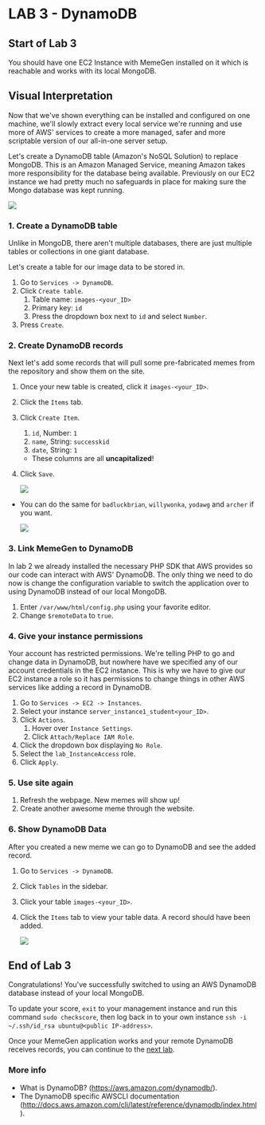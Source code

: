 # **LAB 3 - DynamoDB** #

## Start of Lab 3 ##
You should have one EC2 Instance with MemeGen installed on it which is reachable and works with its local MongoDB.

## Visual Interpretation ##
Now that we've shown everything can be installed and configured on one machine, we'll slowly extract every local service we're running and use more of AWS' services to create a more managed, safer and more scriptable version of our all-in-one server setup.

Let's create a DynamoDB table (Amazon's NoSQL Solution) to replace MongoDB. This is an Amazon Managed Service, meaning Amazon takes more responsibility for the database being available. Previously on our EC2 instance we had pretty much no safeguards in place for making sure the Mongo database was kept running.

![](../Images/Lab3.png?raw=true)

### 1. Create a DynamoDB table ###
Unlike in MongoDB, there aren't multiple databases, there are just multiple tables or collections in one giant database.

Let's create a table for our image data to be stored in.

1. Go to `Services -> DynamoDB`.
1. Click `Create table`.
    1. Table name: `images-<your_ID>`
    1. Primary key: `id`
    1. Press the dropdown box next to `id` and select `Number`.
1. Press `Create`.

### 2. Create DynamoDB records ###
Next let's add some records that will pull some pre-fabricated memes from the repository and show them on the site.

1. Once your new table is created, click it `images-<your_ID>`.
1. Click the `Items` tab.
1. Click `Create Item`.
    1. `id`, Number: `1`
    1. `name`, String: `successkid`
    1. `date`, String: `1`
    * These columns are all **uncapitalized**!
1. Click `Save`.

    ![](../Images/DynamoDBAddRecord.png?raw=true)

* You can do the same for `badluckbrian`, `willywonka`, `yodawg` and `archer` if you want.

    ![](../Images/DynamoDBAddedRecords.png?raw=true)

### 3. Link MemeGen to DynamoDB ###
In lab 2 we already installed the necessary PHP SDK that AWS provides so our code can interact with AWS' DynamoDB. The only thing we need to do now is change the configuration variable to switch the application over to using DynamoDB instead of our local MongoDB.

1. Enter `/var/www/html/config.php` using your favorite editor.
1. Change `$remoteData` to `true`.

### 4. Give your instance permissions ###
Your account has restricted permissions. We're telling PHP to go and change data in DynamoDB, but nowhere have we specified any of our account credentials in the EC2 instance. This is why we have to give our EC2 instance a role so it has permissions to change things in other AWS services like adding a record in DynamoDB.

1. Go to `Services -> EC2 -> Instances`.
1. Select your instance `server_instance1_student<your_ID>`.
1. Click `Actions`.
    1. Hover over `Instance Settings`.
    1. Click `Attach/Replace IAM Role`.
1. Click the dropdown box displaying `No Role`.
1. Select the `lab_InstanceAccess` role.
1. Click `Apply`.

### 5. Use site again ###

1. Refresh the webpage. New memes will show up!
1. Create another awesome meme through the website.

### 6. Show DynamoDB Data ###
After you created a new meme we can go to DynamoDB and see the added record.

1. Go to `Services -> DynamoDB`.
1. Click `Tables` in the sidebar.
1. Click your table `images-<your_ID>`.
1. Click the `Items` tab to view your table data. A record should have been added.

    ![](../Images/DynamoDBAddedRecordsOwnMeme.png?raw=true)

## End of Lab 3 ##
Congratulations! You've successfully switched to using an AWS DynamoDB database instead of your local MongoDB.

To update your score, `exit` to your management instance and run this command `sudo checkscore`, then log back in to your own instance `ssh -i ~/.ssh/id_rsa ubuntu@<public IP-address>`.

Once your MemeGen application works and your remote DynamoDB receives records, you can continue to the [next lab](../Lab%204%20-%20ELB).

### More info ###

* What is DynamoDB? (https://aws.amazon.com/dynamodb/).
* The DynamoDB specific AWSCLI documentation (http://docs.aws.amazon.com/cli/latest/reference/dynamodb/index.html).

